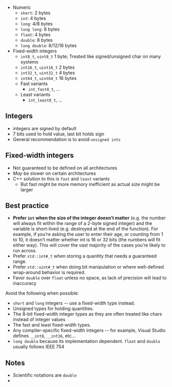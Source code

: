 - Numeric
	- `short`: 2 bytes
	- `int`: 4 bytes
	- `long`: 4/8 bytes
	- `long long`: 8 bytes
	- `float`: 4 bytes
	- `double`: 8 bytes
	- `long double`: 8/12/16 bytes
- Fixed-width integers
	- `int8_t`, `uint8_t` 1 byte; Treated like signed/unsigned char on many systems
	- `int16_t`, `uint16_t` 2 bytes
	- `int32_t`, `uint32_t` 4 bytes
	- `int64_t`, `uint64_t` 16 bytes
	- Fast variants
		- `int_fast8_t`, ...
	- Least variants
		- `int_least8_t`, ...
## Integers
- integers are signed by default
- 7 bits used to hold value, last bit holds sign
- General recommendation is to avoid `unsigned ints`

## Fixed-width integers
- Not guaranteed to be defined on all architectures
- *May* be slower on certain architectures
- C++ solution to this is `fast` and `least` variants
	- But fast might be more memory inefficient as actual size might be larger


## Best practice
- **Prefer `int` when the size of the integer doesn’t matter** (e.g. the number will always fit within the range of a 2-byte signed integer) and the variable is short-lived (e.g. destroyed at the end of the function). For example, if you’re asking the user to enter their age, or counting from 1 to 10, it doesn’t matter whether int is 16 or 32 bits (the numbers will fit either way). This will cover the vast majority of the cases you’re likely to run across.
- Prefer `std::int#_t` when storing a quantity that needs a guaranteed range.
- Prefer `std::uint#_t` when doing bit manipulation or where well-defined wrap-around behavior is required.
- Favor `double` over `float` unless no space, as lack of precision will lead to inaccuracy

Avoid the following when possible:
- `short` and `long` integers -- use a fixed-width type instead.
- Unsigned types for holding quantities.
- The 8-bit fixed-width integer types as they are often treated like chars instead of integer values
- The fast and least fixed-width types.
- Any compiler-specific fixed-width integers -- for example, Visual Studio defines `__int8`, `__int16`, etc…
- `long double` because its implementation dependent. `float` and `double` usually follows IEEE 754 

## Notes
- Scientific notations are `double`
- 